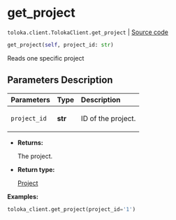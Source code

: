 # get_project
`toloka.client.TolokaClient.get_project` | [Source code](https://github.com/Toloka/toloka-kit/blob/v0.1.26/src/client/__init__.py#L40)

```python
get_project(self, project_id: str)
```

Reads one specific project

## Parameters Description

| Parameters | Type | Description |
| :----------| :----| :-----------|
`project_id`|**str**|<p>ID of the project.</p>

* **Returns:**

  The project.

* **Return type:**

  [Project](toloka.client.project.Project.md)

**Examples:**

```python
toloka_client.get_project(project_id='1')
```
